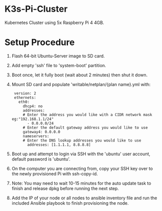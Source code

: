# K3s-Pi-Cluster
Kubernetes Cluster using 5x Raspberry Pi 4 4GB.

# Setup Procedure
1. Flash 64-bit Ubuntu-Server image to SD card.

2. Add empty 'ssh' file to 'system-boot' partition.

3. Boot once, let it fully boot (wait about 2 minutes) then shut it down.

4. Mount SD card and populate 'writable/netplan/{plan name}.yml with:

        version: 2
        ethernets:
          eth0:
            dhcp4: no
            addresses:
            # Enter the address you would like with a CIDR network mask eg:"192.168.1.1/24"
              - 0.0.0.0/24
            # Enter the default gateway address you would like to use
            gateway4: 0.0.0.0
            nameservers:
            # Enter the DNS lookup addresses you would like to use  
              addresses: [1.1.1.1, 8.8.8.8]

5. Boot up and attempt to login via SSH with the 'ubuntu' user account, default password is 'ubuntu'.

6. On the computer you are connecting from, copy your SSH key over to the newly provisioned Pi with ssh-copy-id.

7. Note: You may need to wait 10-15 minutes for the auto update task to finish and release dpkg before running the next step.

7. Add the IP of your node or all nodes to ansible inventory file and run the included Ansible playbook to finish provisioning the node.